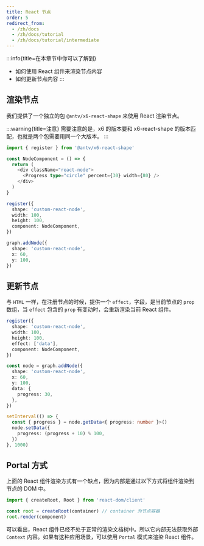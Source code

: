 ```yaml
---
title: React 节点
order: 5
redirect_from:
  - /zh/docs
  - /zh/docs/tutorial
  - /zh/docs/tutorial/intermediate
---
```


:::info{title=在本章节中你可以了解到}

- 如何使用 React 组件来渲染节点内容
- 如何更新节点内容 :::

## 渲染节点

我们提供了一个独立的包 `@antv/x6-react-shape` 来使用 React 渲染节点。

:::warning{title=注意} 需要注意的是，x6 的版本要和 x6-react-shape 的版本匹配，也就是两个包需要用同一个大版本。 :::

```ts
import { register } from '@antv/x6-react-shape'

const NodeComponent = () => {
  return (
    <div className="react-node">
      <Progress type="circle" percent={30} width={80} />
    </div>
  )
}

register({
  shape: 'custom-react-node',
  width: 100,
  height: 100,
  component: NodeComponent,
})

graph.addNode({
  shape: 'custom-react-node',
  x: 60,
  y: 100,
})
```

<code id="react-basic" src="@/src/tutorial/intermediate/react/basic/index.tsx"></code>

## 更新节点

与 `HTML` 一样，在注册节点的时候，提供一个 `effect`，字段，是当前节点的 `prop` 数组，当 `effect` 包含的 `prop` 有变动时，会重新渲染当前 React 组件。

```ts
register({
  shape: 'custom-react-node',
  width: 100,
  height: 100,
  effect: ['data'],
  component: NodeComponent,
})

const node = graph.addNode({
  shape: 'custom-react-node',
  x: 60,
  y: 100,
  data: {
    progress: 30,
  },
})

setInterval(() => {
  const { progress } = node.getData<{ progress: number }>()
  node.setData({
    progress: (progress + 10) % 100,
  })
}, 1000)
```

<code id="react-update" src="@/src/tutorial/intermediate/react/update/index.tsx"></code>

## Portal 方式

上面的 React 组件渲染方式有一个缺点，因为内部是通过以下方式将组件渲染到节点的 DOM 中。

```ts
import { createRoot, Root } from 'react-dom/client'

const root = createRoot(container) // container 为节点容器
root.render(component)
```

可以看出，React 组件已经不处于正常的渲染文档树中。所以它内部无法获取外部 `Context` 内容。如果有这种应用场景，可以使用 `Portal` 模式来渲染 React 组件。

<code id="react-portal" src="@/src/tutorial/intermediate/react/portal/index.tsx"></code>
